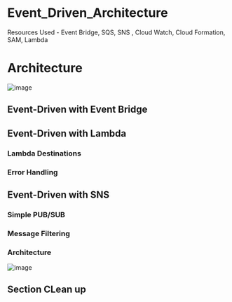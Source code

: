 # Event_Driven_Architecture
Resources Used - Event Bridge, SQS, SNS , Cloud Watch, Cloud Formation, SAM, Lambda 

# Architecture

![image](https://github.com/satya19977/Event_Driven_Architecture/assets/108000447/cb9d93c3-1214-4cc2-ba26-21819a59f5cf)



## Event-Driven with Event Bridge

## Event-Driven with Lambda
### Lambda Destinations
### Error Handling

## Event-Driven with SNS

### Simple PUB/SUB

### Message Filtering

### Architecture

![image](https://github.com/satya19977/Event_Driven_Architecture/assets/108000447/844e917c-3f9d-4703-9c9c-a9d9d80502eb)

## Section CLean up
